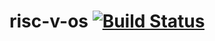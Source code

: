 # risc-v-os [![Build Status](https://api.travis-ci.com/cypox/crvmos.svg?branch=master)](https://travis-ci.com/github/cypox/crvmos)
